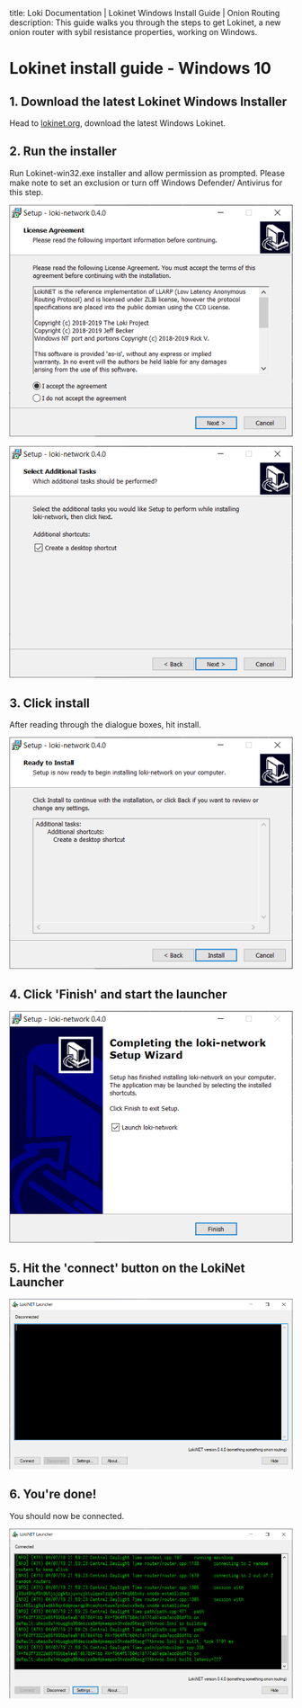 title: Loki Documentation | Lokinet Windows Install Guide | Onion Routing
description: This guide walks you through the steps to get Lokinet, a new onion router with sybil resistance properties, working on Windows.

# Lokinet install guide - Windows 10

## 1. Download the latest Lokinet Windows Installer

Head to [lokinet.org](https://lokinet.org/), download the latest Windows Lokinet. 

## 2. Run the installer

Run Lokinet-win32.exe installer and allow permission as prompted. Please make note to set an exclusion or turn off Windows Defender/ Antivirus for this step.

![lokinet-launcher-install](../../assets/Lokinet_launcher_install1.PNG)

![Lokinet-launcher-install2](../../assets/Lokinet-launcher-install2.PNG)

## 3. Click install

After reading through the dialogue boxes, hit install.

![Lokinet-launcher-install3](../../assets/lokinet-launcher-install3.PNG)

## 4. Click 'Finish' and start the launcher 

![Lokinet-launcher-install4](../../assets/lokinet-launcher-install4.PNG)

## 5. Hit the 'connect' button on the LokiNet Launcher 

![Lokinet-launcher1](../../assets/lokinet-launcher-1.PNG)

## 6. You're done!

You should now be connected. 

![Lokinet-launcher2](../../assets/lokinet-launcher2.PNG)

